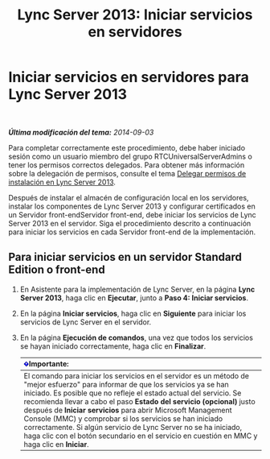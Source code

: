 ﻿---
title: 'Lync Server 2013: Iniciar servicios en servidores'
TOCTitle: Iniciar servicios en servidores
ms:assetid: fa26eaed-0529-4f32-9f3f-f32c4bd4b1c8
ms:mtpsurl: https://technet.microsoft.com/es-es/library/Gg413059(v=OCS.15)
ms:contentKeyID: 48277224
ms.date: 01/07/2017
mtps_version: v=OCS.15
ms.translationtype: HT
---

# Iniciar servicios en servidores para Lync Server 2013

 

_**Última modificación del tema:** 2014-09-03_

Para completar correctamente este procedimiento, debe haber iniciado sesión como un usuario miembro del grupo RTCUniversalServerAdmins o tener los permisos correctos delegados. Para obtener más información sobre la delegación de permisos, consulte el tema [Delegar permisos de instalación en Lync Server 2013](lync-server-2013-delegate-setup-permissions.md).

Después de instalar el almacén de configuración local en los servidores, instalar los componentes de Lync Server 2013 y configurar certificados en un Servidor front-endServidor front-end, debe iniciar los servicios de Lync Server 2013 en el servidor. Siga el procedimiento descrito a continuación para iniciar los servicios en cada Servidor front-end de la implementación.

## Para iniciar servicios en un servidor Standard Edition o front-end

1.  En Asistente para la implementación de Lync Server, en la página **Lync Server 2013**, haga clic en **Ejecutar**, junto a **Paso 4: Iniciar servicios**.

2.  En la página **Iniciar servicios**, haga clic en **Siguiente** para iniciar los servicios de Lync Server en el servidor.

3.  En la página **Ejecución de comandos**, una vez que todos los servicios se hayan iniciado correctamente, haga clic en **Finalizar**.
    
    <table>
    <thead>
    <tr class="header">
    <th><img src="images/Gg425917.important(OCS.15).gif" title="important" alt="important" />Importante:</th>
    </tr>
    </thead>
    <tbody>
    <tr class="odd">
    <td>El comando para iniciar los servicios en el servidor es un método de &quot;mejor esfuerzo&quot; para informar de que los servicios ya se han iniciado. Es posible que no refleje el estado actual del servicio. Se recomienda llevar a cabo el paso <strong>Estado del servicio (opcional)</strong> justo después de <strong>Iniciar servicios</strong> para abrir Microsoft Management Console (MMC) y comprobar si los servicios se han iniciado correctamente. Si algún servicio de Lync Server no se ha iniciado, haga clic con el botón secundario en el servicio en cuestión en MMC y haga clic en <strong>Iniciar</strong>.</td>
    </tr>
    </tbody>
    </table>

